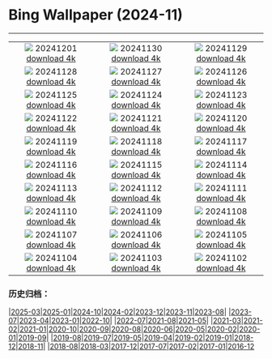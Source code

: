 # Bing Wallpaper (2024-11)
**************
| | | |
| :----: | :----: | :----: |
| ![](https://www.bing.com/th?id=OHR.IcebergsAntarctica_JA-JP7385959905_1920x1080.jpg) 20241201 [download 4k](https://www.bing.com/th?id=OHR.IcebergsAntarctica_JA-JP7385959905_UHD.jpg) | ![](https://www.bing.com/th?id=OHR.KilchurnAutumn_JA-JP5172394807_1920x1080.jpg) 20241130 [download 4k](https://www.bing.com/th?id=OHR.KilchurnAutumn_JA-JP5172394807_UHD.jpg) | ![](https://www.bing.com/th?id=OHR.MtStMichel_JA-JP4975687728_1920x1080.jpg) 20241129 [download 4k](https://www.bing.com/th?id=OHR.MtStMichel_JA-JP4975687728_UHD.jpg) |
| ![](https://www.bing.com/th?id=OHR.ZafraCastle_JA-JP6761146829_1920x1080.jpg) 20241128 [download 4k](https://www.bing.com/th?id=OHR.ZafraCastle_JA-JP6761146829_UHD.jpg) | ![](https://www.bing.com/th?id=OHR.SemoisRiver_JA-JP6578585711_1920x1080.jpg) 20241127 [download 4k](https://www.bing.com/th?id=OHR.SemoisRiver_JA-JP6578585711_UHD.jpg) | ![](https://www.bing.com/th?id=OHR.HotBathDay2024_JA-JP6338825094_1920x1080.jpg) 20241126 [download 4k](https://www.bing.com/th?id=OHR.HotBathDay2024_JA-JP6338825094_UHD.jpg) |
| ![](https://www.bing.com/th?id=OHR.AmboseliGiraffes_JA-JP2992203136_1920x1080.jpg) 20241125 [download 4k](https://www.bing.com/th?id=OHR.AmboseliGiraffes_JA-JP2992203136_UHD.jpg) | ![](https://www.bing.com/th?id=OHR.SonomaCoast_JA-JP5834035051_1920x1080.jpg) 20241124 [download 4k](https://www.bing.com/th?id=OHR.SonomaCoast_JA-JP5834035051_UHD.jpg) | ![](https://www.bing.com/th?id=OHR.FibonacciAloe_JA-JP5597690966_1920x1080.jpg) 20241123 [download 4k](https://www.bing.com/th?id=OHR.FibonacciAloe_JA-JP5597690966_UHD.jpg) |
| ![](https://www.bing.com/th?id=OHR.Xiaoxue2024_JA-JP4930643570_1920x1080.jpg) 20241122 [download 4k](https://www.bing.com/th?id=OHR.Xiaoxue2024_JA-JP4930643570_UHD.jpg) | ![](https://www.bing.com/th?id=OHR.LionCubs_JA-JP4693137175_1920x1080.jpg) 20241121 [download 4k](https://www.bing.com/th?id=OHR.LionCubs_JA-JP4693137175_UHD.jpg) | ![](https://www.bing.com/th?id=OHR.BeyondSaype_JA-JP4402963918_1920x1080.jpg) 20241120 [download 4k](https://www.bing.com/th?id=OHR.BeyondSaype_JA-JP4402963918_UHD.jpg) |
| ![](https://www.bing.com/th?id=OHR.TasmansArch_JA-JP4122919606_1920x1080.jpg) 20241119 [download 4k](https://www.bing.com/th?id=OHR.TasmansArch_JA-JP4122919606_UHD.jpg) | ![](https://www.bing.com/th?id=OHR.PorthcawlLighthouse_JA-JP3933854148_1920x1080.jpg) 20241118 [download 4k](https://www.bing.com/th?id=OHR.PorthcawlLighthouse_JA-JP3933854148_UHD.jpg) | ![](https://www.bing.com/th?id=OHR.RedStag_JA-JP3676294833_1920x1080.jpg) 20241117 [download 4k](https://www.bing.com/th?id=OHR.RedStag_JA-JP3676294833_UHD.jpg) |
| ![](https://www.bing.com/th?id=OHR.FrieslandNetherlands_JA-JP3280523442_1920x1080.jpg) 20241116 [download 4k](https://www.bing.com/th?id=OHR.FrieslandNetherlands_JA-JP3280523442_UHD.jpg) | ![](https://www.bing.com/th?id=OHR.YiPengLanterns_JA-JP3002354354_1920x1080.jpg) 20241115 [download 4k](https://www.bing.com/th?id=OHR.YiPengLanterns_JA-JP3002354354_UHD.jpg) | ![](https://www.bing.com/th?id=OHR.ManarolaItaly_JA-JP2558854780_1920x1080.jpg) 20241114 [download 4k](https://www.bing.com/th?id=OHR.ManarolaItaly_JA-JP2558854780_UHD.jpg) |
| ![](https://www.bing.com/th?id=OHR.KelpForest_JA-JP2433405735_1920x1080.jpg) 20241113 [download 4k](https://www.bing.com/th?id=OHR.KelpForest_JA-JP2433405735_UHD.jpg) | ![](https://www.bing.com/th?id=OHR.CoveArch_JA-JP2301146228_1920x1080.jpg) 20241112 [download 4k](https://www.bing.com/th?id=OHR.CoveArch_JA-JP2301146228_UHD.jpg) | ![](https://www.bing.com/th?id=OHR.Banff24_JA-JP2138489803_1920x1080.jpg) 20241111 [download 4k](https://www.bing.com/th?id=OHR.Banff24_JA-JP2138489803_UHD.jpg) |
| ![](https://www.bing.com/th?id=OHR.YucatanFlamingos_JA-JP2002783035_1920x1080.jpg) 20241110 [download 4k](https://www.bing.com/th?id=OHR.YucatanFlamingos_JA-JP2002783035_UHD.jpg) | ![](https://www.bing.com/th?id=OHR.MoroccoMilkyWay_JA-JP1854707696_1920x1080.jpg) 20241109 [download 4k](https://www.bing.com/th?id=OHR.MoroccoMilkyWay_JA-JP1854707696_UHD.jpg) | ![](https://www.bing.com/th?id=OHR.GlacialRivers_JA-JP1694776093_1920x1080.jpg) 20241108 [download 4k](https://www.bing.com/th?id=OHR.GlacialRivers_JA-JP1694776093_UHD.jpg) |
| ![](https://www.bing.com/th?id=OHR.AnserAlbifrons2024_JA-JP4172907824_1920x1080.jpg) 20241107 [download 4k](https://www.bing.com/th?id=OHR.AnserAlbifrons2024_JA-JP4172907824_UHD.jpg) | ![](https://www.bing.com/th?id=OHR.ShiShiBeach_JA-JP1245886715_1920x1080.jpg) 20241106 [download 4k](https://www.bing.com/th?id=OHR.ShiShiBeach_JA-JP1245886715_UHD.jpg) | ![](https://www.bing.com/th?id=OHR.Torinoichi2024_JA-JP3936994887_1920x1080.jpg) 20241105 [download 4k](https://www.bing.com/th?id=OHR.Torinoichi2024_JA-JP3936994887_UHD.jpg) |
| ![](https://www.bing.com/th?id=OHR.CumbriaAutumn_JA-JP9920066326_1920x1080.jpg) 20241104 [download 4k](https://www.bing.com/th?id=OHR.CumbriaAutumn_JA-JP9920066326_UHD.jpg) | ![](https://www.bing.com/th?id=OHR.YucatanBiosphere_JA-JP2886303469_1920x1080.jpg) 20241103 [download 4k](https://www.bing.com/th?id=OHR.YucatanBiosphere_JA-JP2886303469_UHD.jpg) | ![](https://www.bing.com/th?id=OHR.BisonYellowstone_JA-JP3698112107_1920x1080.jpg) 20241102 [download 4k](https://www.bing.com/th?id=OHR.BisonYellowstone_JA-JP3698112107_UHD.jpg) |

### 历史归档：

|[2025-03](bing/2025-03/2025-03.md)|[2025-01](bing/2025-01/2025-01.md)|[2024-10](bing/2024-10/2024-10.md)|[2024-02](bing/2024-02/2024-02.md)|[2023-12](bing/2023-12/2023-12.md)|[2023-11](bing/2023-11/2023-11.md)|[2023-08](bing/2023-08/2023-08.md)|
|[2023-07](bing/2023-07/2023-07.md)|[2023-04](bing/2023-04/2023-04.md)|[2023-01](bing/2023-01/2023-01.md)|[2022-10](bing/2022-10/2022-10.md)|
|[2022-07](bing/2022-07/2022-07.md)|[2021-08](bing/2021-08/2021-08.md)|[2021-05](bing/2021-05/2021-05.md)|
|[2021-03](bing/2021-03/2021-03.md)|[2021-02](bing/2021-02/2021-02.md)|[2021-01](bing/2021-01/2021-01.md)|[2020-10](bing/2020-10/2020-10.md)|[2020-09](bing/2020-09/2020-09.md)|[2020-08](bing/2020-08/2020-08.md)|[2020-06](bing/2020-06/2020-06.md)|[2020-05](bing/2020-05/2020-05.md)|[2020-02](bing/2020-02/2020-02.md)|[2020-01](bing/2020-01/2020-01.md)|[2019-09](bing/2019-09/2019-09.md)|
|[2019-08](bing/2019-08/2019-08.md)|[2019-07](bing/2019-07/2019-07.md)|[2019-05](bing/2019-05/2019-05.md)|[2019-04](bing/2019-04/2019-04.md)|[2019-02](bing/2019-02/2019-02.md)|[2019-01](bing/2019-01/2019-01.md)|[2018-12](bing/2018-12/2018-12.md)|[2018-11](bing/2018-11/2018-11.md)|
|[2018-08](bing/2018-08/2018-08.md)|[2018-03](bing/2018-03/2018-03.md)|[2017-12](bing/2017-12/2017-12.md)|[2017-07](bing/2017-07/2017-07.md)|[2017-02](bing/2017-02/2017-02.md)|[2017-01](bing/2017-01/2017-01.md)|[2016-12](bing/2016-12/2016-12.md)